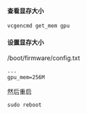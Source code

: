 #### 查看显存大小
```shell
vcgencmd get_mem gpu
```

#### 设置显存大小
/boot/firmware/config.txt
```txt
...
gpu_mem=256M
```

然后重启
```shell
sudo reboot
```